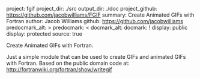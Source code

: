project: fgif
project_dir: ./src
output_dir: ./doc
project_github: https://github.com/jacobwilliams/FGIF
summary: Create Animated GIFs with Fortran
author: Jacob Williams
github: https://github.com/jacobwilliams
predocmark_alt: >
predocmark: <
docmark_alt:
docmark: !
display: public
display: protected
source: true

Create Animated GIFs with Fortran.

Just a simple module that can be used to create GIFs and animated GIFs with Fortran.
Based on the public domain code at: http://fortranwiki.org/fortran/show/writegif